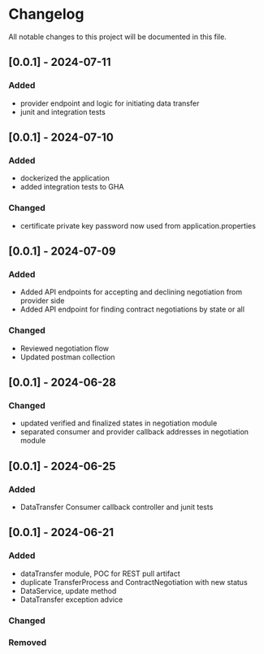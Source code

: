 # Changelog
All notable changes to this project will be documented in this file.

## [0.0.1] - 2024-07-11

### Added

 - provider endpoint and logic for initiating data transfer
 - junit and integration tests
 
## [0.0.1] - 2024-07-10

### Added

 - dockerized the application
 - added integration tests to GHA
 
### Changed

 - certificate private key password now used from application.properties
 
## [0.0.1] - 2024-07-09

### Added 

 - Added API endpoints for accepting and declining negotiation from provider side
 - Added API endpoint for finding contract negotiations by state or all

### Changed

 - Reviewed negotiation flow
 - Updated postman collection

## [0.0.1] - 2024-06-28

### Changed

 - updated verified and finalized states in negotiation module
 - separated consumer and provider callback addresses in negotiation module

## [0.0.1] - 2024-06-25

### Added

 - DataTransfer Consumer callback controller and junit tests

## [0.0.1] - 2024-06-21

### Added

 - dataTransfer module, POC for REST pull artifact
 - duplicate TransferProcess and ContractNegotiation with new status
 - DataService, update method
 - DataTransfer exception advice
 
### Changed

### Removed
